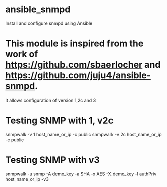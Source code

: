 # ansible_snmpd
Install and configure snmpd using Ansible

# This module is inspired from the work of https://github.com/sbaerlocher and https://github.com/juju4/ansible-snmpd. 

It allows configuration of version 1,2c and 3

# Testing SNMP with 1, v2c

snmpwalk -v 1 host_name_or_ip -c public
snmpwalk -v 2c host_name_or_ip -c public

# Testing SNMP with v3
snmpwalk -u snmp -A demo_key -a SHA -x AES -X demo_key -l authPriv host_name_or_ip -v3


